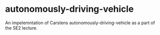 # autonomously-driving-vehicle
An impelemntation of Carstens autonomously-driving-vehicle as a part of the SE2 lecture.
